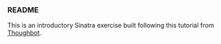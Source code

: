 ### README

This is an introductory Sinatra exercise built following this tutorial from [Thoughbot](https://robots.thoughtbot.com/lets-build-a-sinatra).
